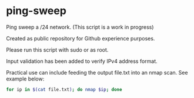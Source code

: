 # ping-sweep
Ping sweep a /24 network. (This script is a work in progress)

Created as public repository for Github experience purposes.

Please run this script with sudo or as root.

Input validation has been added to verify IPv4 address format.

Practical use can include feeding the output file.txt into an nmap scan. See example below:

```bash 
for ip in $(cat file.txt); do nmap $ip; done
```
